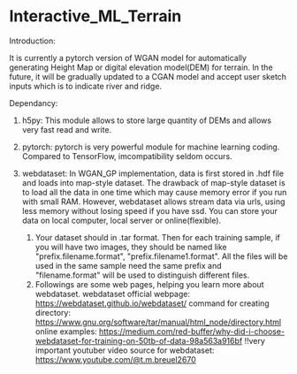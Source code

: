 # Interactive_ML_Terrain

Introduction:

It is currently a pytorch version of WGAN model for automatically generating Height Map or digital elevation model(DEM) for terrain. In the future, it will be gradually updated to a CGAN model and accept user sketch inputs which is to indicate river and ridge. 

Dependancy:

1. h5py: This module allows to store large quantity of DEMs and allows very fast read and write.
   
2. pytorch: pytorch is very powerful module for machine learning coding. Compared to TensorFlow,       imcompatibility seldom occurs.

3. webdataset: In WGAN_GP implementation, data is first stored in .hdf file and loads into map-style dataset. The drawback of map-style dataset is to load all the data in one time which may cause memory error if you run with small RAM. However, webdataset allows stream data via urls, using less memory without losing speed if you have ssd. You can store your data on local computer, local server or online(flexible).
     1) Your dataset should in .tar format. Then for each training sample, if you will have two images, they should be named like "prefix.filename.format",          "prefix.filename1.format". All the files will be used in the same sample need the same prefix and "filename.format" will be used to distinguish different files.
     2) Followings are some web pages, helping you learn more about webdataset.
        webdataset official webpage: https://webdataset.github.io/webdataset/
        command for creating directory: https://www.gnu.org/software/tar/manual/html_node/directory.html
        online examples: https://medium.com/red-buffer/why-did-i-choose-webdataset-for-training-on-50tb-of-data-98a563a916bf
        !!very important youtuber video source for webdataset: https://www.youtube.com/@t.m.breuel2670
